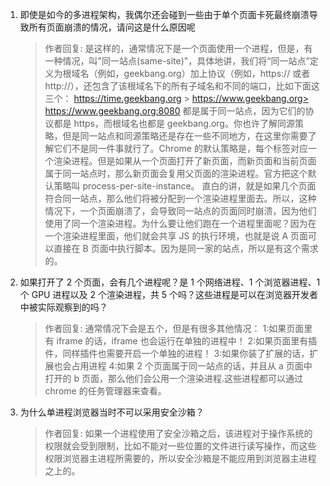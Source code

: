 1. 即使是如今的多进程架构，我偶尔还会碰到一些由于单个页面卡死最终崩溃导致所有页面崩溃的情况，请问这是什么原因呢

   > 作者回复: 是这样的，通常情况下是一个页面使用一个进程，但是，有一种情况，叫"同一站点(same-site)"，具体地讲，我们将“同一站点”定义为根域名（例如，geekbang.org）加上协议（例如，https:// 或者 http://），还包含了该根域名下的所有子域名和不同的端口，比如下面这三个：
   > https://time.geekbang.org > https://www.geekbang.org> https://www.geekbang.org:8080
   > 都是属于同一站点，因为它们的协议都是 https，而根域名也都是 geekbang.org。你也许了解同源策略，但是同一站点和同源策略还是存在一些不同地方，在这里你需要了解它们不是同一件事就行了。Chrome 的默认策略是，每个标签对应一个渲染进程。但是如果从一个页面打开了新页面，而新页面和当前页面属于同一站点时，那么新页面会复用父页面的渲染进程。官方把这个默认策略叫 process-per-site-instance。
   > 直白的讲，就是如果几个页面符合同一站点，那么他们将被分配到一个渲染进程里面去。所以，这种情况下，一个页面崩溃了，会导致同一站点的页面同时崩溃，因为他们使用了同一个渲染进程。为什么要让他们跑在一个进程里面呢？因为在一个渲染进程里面，他们就会共享 JS 的执行环境，也就是说 A 页面可以直接在 B 页面中执行脚本。因为是同一家的站点，所以是有这个需求的。

2. 如果打开了 2 个页面，会有几个进程呢？是 1 个网络进程、1 个浏览器进程、1 个 GPU 进程以及 2 个渲染进程，共 5 个吗？这些进程是可以在浏览器开发者中被实际观察到的吗？

   > 作者回复: 通常情况下会是五个，但是有很多其他情况：
   > 1:如果页面里有 iframe 的话，iframe 也会运行在单独的进程中！
   > 2:如果页面里有插件，同样插件也需要开启一个单独的进程！
   > 3:如果你装了扩展的话，扩展也会占用进程
   > 4:如果 2 个页面属于同一站点的话，并且从 a 页面中打开的 b 页面，那么他们会公用一个渲染进程.这些进程都可以通过 chrome 的任务管理器来查看。

3. 为什么单进程浏览器当时不可以采用安全沙箱？
   > 作者回复: 如果一个进程使用了安全沙箱之后，该进程对于操作系统的权限就会受到限制，比如不能对一些位置的文件进行读写操作，而这些权限浏览器主进程所需要的，所以安全沙箱是不能应用到浏览器主进程之上的。
